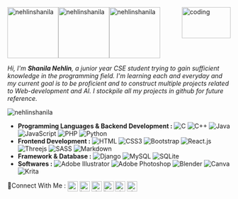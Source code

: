 <img float="left" src="https://github-readme-stats-git-masterrstaa-rickstaa.vercel.app/api/top-langs/?username=nehlinshanila&langs_count=100&show_icons=true&theme=tokyonight&title_color=fea9f7&text_color=a8b7ff&bg_color=0D1117&hide_border=true&locale=en&layout=compact" alt="nehlinshanila" height="115em"/><img float="left" src="https://github-readme-streak-stats.herokuapp.com/?user=nehlinshanila&theme=tokyonight_duo&hide_border=true" alt="nehlinshanila" height="115em"/><img float="left" src="https://github-readme-stats-git-masterrstaa-rickstaa.vercel.app/api?username=nehlinshanila&show_icons=true&theme=tokyonight&title_color=fea9f7&text_color=a8b7ff&bg_color=0D1117&hide_border=true&locale=en" alt="nehlinshanila" height="115em"/>
<img align="right" alt="coding" height= "70" width="110" src="https://thumbs.gfycat.com/BigGranularLamprey.webp">

_Hi, I'm ___Shanila Nehlin___, a junior year CSE student trying to gain sufficient knowledge in the programming field. I'm learning each and everyday and my current goal is to be proficient and to construct multiple projects related to Web-development and AI. I stockpile all my projects in github for future reference._ 

 <img src="https://komarev.com/ghpvc/?username=nehlinshanila&label=Profile%20views&color=2F3150&style=flat-square" alt="nehlinshanila"/>
 
- **Programming Languages & Backend Development :**
 ![C](https://img.shields.io/badge/C-151824.svg?style=flat-square&logo=c&logoColor=C39BD3)
 ![C++](https://img.shields.io/badge/C++-151824.svg?style=flat-square&logo=c%2B%2B&logoColor=C39BD3)
 ![Java](https://img.shields.io/badge/Java-151824.svg?style=flat-square&logo=java&logoColor=C39BD3) 
 ![JavaScript](https://img.shields.io/badge/JavaScript-151824?style=flat-square&logo=javascript&logoColor=C39BD3)
 ![PHP](https://img.shields.io/badge/PHP-151824?style=flat-square&logo=php&logoColor=C39BD3)
 ![Python](https://img.shields.io/badge/Python-151824?style=flat-square&logo=python&logoColor=C39BD3)
- **Frontend Development :**
 ![HTML](https://img.shields.io/badge/HTML5-151824?style=flat-square&logo=html5&logoColor=C39BD3)
 ![CSS3](https://img.shields.io/badge/CSS3-151824?style=flat-square&logo=css3&logoColor=C39BD3) 
 ![Bootstrap](https://img.shields.io/badge/Bootstrap-151824?style=flat-square&logo=bootstrap&logoColor=C39BD3)
 ![React.js](https://img.shields.io/badge/React.js-151824?style=flat-square&logo=react&logoColor=C39BD3)
 ![Threejs](https://img.shields.io/badge/Threejs-151824?style=flat-square&logo=three.js&logoColor=C39BD3)
 ![SASS](https://img.shields.io/badge/SASS-151824.svg?style=flat-square&logo=SASS&logoColor=C39BD3)
 ![Markdown](https://img.shields.io/badge/Markdown-151824?style=flat-square&logo=markdown&logoColor=C39BD3)
- **Framework & Database :**
 ![Django](https://img.shields.io/badge/Django-151824.svg?style=flat-square&logo=django&logoColor=C39BD3) 
 ![MySQL](https://img.shields.io/badge/MySQL-151824?style=flat-square&logo=mysql&logoColor=C39BD3)
 ![SQLite](https://img.shields.io/badge/SQLite-151824?style=flat-square&logo=sqlite&logoColor=C39BD3)
- **Softwares :**
 ![Adobe Illustrator](https://img.shields.io/badge/AdobeIllustrator-151824.svg?style=flat-square&logo=adobeillustrator&logoColor=C39BD3) 
 ![Adobe Photoshop](https://img.shields.io/badge/AdobePhotoshop-151824.svg?style=flat-square&logo=adobephotoshop&logoColor=C39BD3) 
 ![Blender](https://img.shields.io/badge/Blender-151824.svg?style=flat-square&logo=blender&logoColor=C39BD3) 
 ![Canva](https://img.shields.io/badge/Canva-151824.svg?style=flat-square&logo=Canva&logoColor=C39BD3) 
 ![Krita](https://img.shields.io/badge/Krita-151824?style=flat-square&logo=krita&logoColor=C39BD3) 

🧷Connect With Me : 
<a href="https://linkedin.com/in/nehlinshanila" target="blank"><img align="center" src="https://raw.githubusercontent.com/rahuldkjain/github-profile-readme-generator/master/src/images/icons/Social/linked-in-alt.svg" alt="www.linkedin.com/in/nehlinshanila" height="23em" /></a>
<a href="https://www.instagram.com/nehlinstudio/" target="blank"><img align="center" src="https://raw.githubusercontent.com/rahuldkjain/github-profile-readme-generator/master/src/images/icons/Social/instagram.svg" alt="https://www.instagram.com/nehlinstudio/" height="23em" /></a>
<a href="https://discord.gg/shanila#8501" target="blank"><img align="center" src="https://raw.githubusercontent.com/rahuldkjain/github-profile-readme-generator/master/src/images/icons/Social/discord.svg" alt="shanila#8501" height="23em" /></a>
<a href="https://www.facebook.com/shanila.nehlin" target="blank"><img align="center" src="https://raw.githubusercontent.com/rahuldkjain/github-profile-readme-generator/master/src/images/icons/Social/facebook.svg" alt="https://www.facebook.com/shanila.nehlin" height="23em" /></a>
<a href="https://www.hackerrank.com/shanila_nehlin" target="blank"><img align="center" src="https://raw.githubusercontent.com/rahuldkjain/github-profile-readme-generator/master/src/images/icons/Social/hackerrank.svg" alt="shanila_nehlin" height="23em"  /></a>
<a href="https://codeforces.com/profile/shanila.nehlin" target="blank"><img align="center" src="https://raw.githubusercontent.com/rahuldkjain/github-profile-readme-generator/master/src/images/icons/Social/codeforces.svg" alt="shanila.nehlin" height="23em" /></a>
